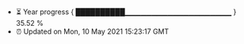 - ⏳ Year progress { ██████████▁▁▁▁▁▁▁▁▁▁▁▁▁▁▁▁▁▁▁▁ } 35.52 %
- ⏰ Updated on Mon, 10 May 2021 15:23:17 GMT

